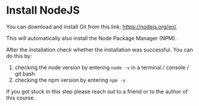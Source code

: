 # Install NodeJS

You can download and install Git from this link: https://nodejs.org/en/. 

This will automatically also install the Node Package Manager (NPM). 

After the installation check whether the installation was successful. You can do this by:

1. checking the node version by entering ```node -v``` in a terminal / console / git bash
2. checking the npm version by entering ```npm -v```

If you got stuck in this step please reach out to a friend or to the author of this course.
